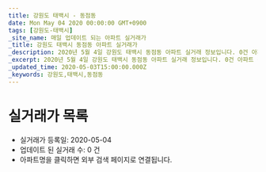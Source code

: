 ```yaml
---
title: 강원도 태백시 - 동점동
date: Mon May 04 2020 00:00:00 GMT+0900
tags: [강원도-태백시]
_site_name: 매일 업데이트 되는 아파트 실거래가
_title: 강원도 태백시 동점동 아파트 실거래가
_description: 2020년 5월 4일 강원도 태백시 동점동 아파트 실거래 정보입니다. 0건 아파트 정보가 있습니다.
_excerpt: 2020년 5월 4일 강원도 태백시 동점동 아파트 실거래 정보입니다. 0건 아파트 정보가 있습니다.
_updated_time: 2020-05-03T15:00:00.000Z
_keywords: 강원도,태백시,동점동
---
```






# 실거래가 목록
- 실거래가 등록일: 2020-05-04
- 업데이트 된 실거래 수: 0 건
- 아파트명을 클릭하면 외부 검색 페이지로 연결됩니다.




